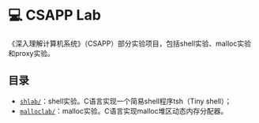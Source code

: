 # :computer: CSAPP Lab

《深入理解计算机系统》（CSAPP）部分实验项目，包括shell实验、malloc实验和proxy实验。

## 目录

* [`shlab/`](/shlab/)：shell实验。C语言实现一个简易shell程序tsh（Tiny shell）；
* [`malloclab/`](/malloclab/)：malloc实验。C语言实现malloc堆区动态内存分配器。